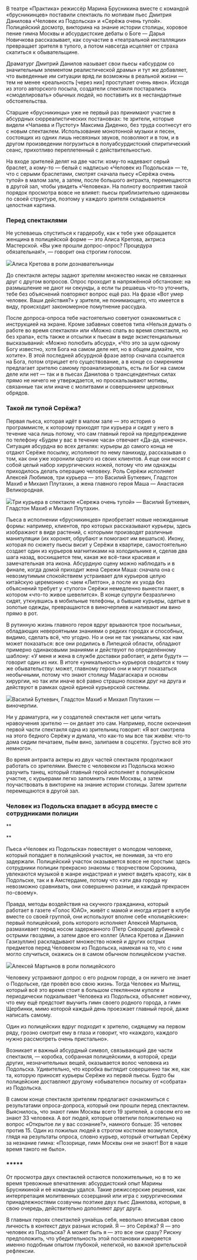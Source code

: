 В театре «Практика» режиссёр Марина Брусникина вместе с командой «брусникинцев» поставили спектакль по мотивам пьес Дмитрия Данилова «Человек из Подольска» и «Серёжа очень тупой». Полицейский досмотр, викторина на знание истории столицы, хоровое пение гимна Москвы и абсурдистские дебаты о Боге — Дарья Новичкова рассказывает, как соучастие в «театральной инсталляции» превращает зрителя в тупого, а потом навсегда исцеляет от страха скатиться к обывательщине. 

Драматург Дмитрий Данилов называет свои пьесы «абсурдом со значительным элементом реалистической драмы» и тут же добавляет, что выведенные им ситуации вряд ли возможны в реальной жизни — тем не менее «реальность [через них] проступает очень явно». Исходя из этого авторского посыла, создатели спектакля постарались «смоделировать» обычных людей, но поставить их в нестандартные обстоятельства. 

Старшие «брусникинцы» уже не первый раз принимают участие в абсурдных сюрреалистических постановках: те зрители, которые видели «Чапаева и Пустоту» Максима Диденко, без труда соотнесут его с новым спектаклем. Использование монотонной музыки и песен, состоящих из одних лишь несвязных звуков, позволяют и в том, и в другом произведении погрузиться в полуабсурдистский спиритический сеанс, прихотливо переплетенный с действительностью.

На входе зрителей делят на две части: кому-то надевают серый браслет, а кому-то — белый с надписью «Человек из Подольска» — те, что с серыми браслетами, смотрят сначала пьесу «Серёжа очень тупой» в малом зале, а затем, после большого антракта, перемещаются в другой зал, чтобы увидеть «Человека». На полноту восприятия такой порядок просмотра вовсе не влияет: пьесы приблизительно одинаковы по своей структуре, поэтому у каждого зрителя складывается целостная картина.   


### **Перед спектаклями**

Не успеваешь спуститься к гардеробу, как к тебе уже обращается женщина в полицейской форме — это Алиса Кретова, актриса Мастерской. «Вы уже прошли допрос-опрос? Процедура обязательная!», — говорит она строгим голосом.

﻿![](https://assets.discours.io/unsafe/900x/production/image/8f82eda0-3c0b-11e9-8b51-e38b611a369c.jpeg)Алиса Кретова в роли дознавательницы

До спектакля актеры задают зрителям множество никак не связанных друг с другом вопросов. Опрос проходит в напряжённой обстановке: на размышление не дают ни секунды, а если ты решаешь что-то уточнить, тебе без объяснений повторяют вопрос ещё раз. На фразе «Вот умер человек. Ваши действия?» у зрителя, не понимающего, что имеется в виду, происходит закономерное помутнение рассудка.

После допроса-опроса тебе настоятельно советуют ознакомиться с инструкцией на экране. Кроме забавных советов типа «Нельзя думать о работе во время спектакля» или «Можно спать во время спектакля, но без храпа», есть также и отсылки к пьесам в виде экзистенциальных высказываний: «Можно полюбить абсурд», «Что это за шум одному Богу известно, хотя Бога на самом деле нет, но в общем думайте, что хотите». В этой последней абсурдной фразе автор сначала ссылается на Бога, потом отрицает его существование, а в конце со смирением предлагает зрителю самому проанализировать, есть ли Бог на самом деле или нет — так и в пьесах Данилова о трансцендентных силах прямо не ничего не утверждается, но проскальзывают мотивы, связанные так или иначе с молитвами и совершением церковных обрядов.

###  **Такой ли тупой Серёжа?**

Первая пьеса, которая идёт в малом зале — это история о программисте, к которому приходят три курьера и сидят у него в течение часа лишь потому, что сам главный герой на предупреждение по телефону «Будем у вас в течение часа» отвечает «Да-да, конечно». Ситуация абсурдна во всех деталях: курьеры до самого конца не отдают Серёже посылку, исполняют по нему панихиду, рассказывая о том, как они уже хоронили одного из своих клиентов. А еще они носят с собой целый набор хирургических ножей, потому что им однажды приходилось делать операцию человеку. Роль Серёжи исполняет Алексей Любимов, три курьера — это Василий Буткевич, Гладстон Махиб и Михаил Плутахин, а жена главного героя Маша — Анастасия Великородная. 

![](https://assets.discours.io/unsafe/900x/production/image/499f2020-3b92-11e9-97e2-fd70b854a534.jpg)Три курьера в спектакле «Сережа очень тупой» — Василий Буткевич, Гладстон Махиб и Михаил Плутахин.

Пьеса в исполнении «брусникинцев» приобретает новые неожиданные формы: например, клиентов, про которых рассказывают курьеры, здесь изображают в виде растений, с которыми производят различные манипуляции (их хоронят, обрубают и помогают им вешаться). Икону, которая по сюжету пьесы висит у Серёжи в квартире, самостоятельно создает один из курьеров магнитиками на холодильнике и, сделав два шага назад, восхищается тем, какая же всё-таки красивая и замечательная эта икона. Абсурдную сцену можно наблюдать и в финале, когда домой приходит жена Сережи Маша: сначала она с невозмутимым спокойствием устраивает для курьеров целую китайскую церемонию с чаем «Липтон», а после их ухода без объяснений требует у «тупого» Серёжи немедленно вынести пакет, в котором «что-то живое шевелится». В конце супруги безразлично сидят, уткнувшись в мобильные телефоны, а бывшие курьеры, одетые в золотые одежды, превращаются в виночерпиев и наливают им вино прямо в рот.

В рутинную жизнь главного героя вдруг врываются трое посыльных, обладающих невероятными знаниями о редких городах и способных, видимо, сделать всё, что угодно. Но и они не так уникальны, как нам может показаться: все они родились в Липецкой области, обладают примерно одинаковыми знаниями и действуют по определённому шаблону: «У меня и жена в службе доставки работает, и дети будут» — говорит один из них. В итоге «уникальность» курьеров сводится к тому же обывательству: может, главному герою они и могут показаться необычными, потому что знают столицу Мадагаскара и основы хирургии, но так или иначе всё равно страшно похожи друг на друга и действуют в рамках одной единой курьерской системы.

![](https://assets.discours.io/unsafe/900x/production/image/1c828cf0-3c0d-11e9-8b51-e38b611a369c.jpg)Василий Буткевич, Гладстон Махиб и Михаил Плутахин — виночерпии.

Ни у драматурга, ни у создателей спектакля нет цели читать нравоучения зрителю — он делает это сам. Например, после окончания первой части спектакля одна из зрительниц говорит: «Я вот смотрела на этого бедного Серёжу и думала, что как-то мы все так живём: что-то дома сидим печатаем, пьём вино, залипаем в соцсетях. Грустно всё это немного».  


Во время антракта актеры из двух частей спектакля продолжают работать со зрителями. Вместе с человеком из Подольска можно разучить танец, который главный герой исполняет в полицейском участке, с курьерами легко запомнить гимн Москвы, а затем поучаствовать в викторине на знание истории столицы. Затем зрители перемещаются в другой зал. 

### **Человек из Подольска впадает в абсурд вместе с сотрудниками полиции**

**

**

Пьеса «Человек из Подольска» повествует о молодом человеке, который попадает в полицейский участок, не понимая, за что его задержали. Полицейский участок оказывается вовсе не простым: здесь сотрудники полиции прекрасно знакомы с творчеством Сорокина, увлекаются музыкой в жанре индастриал и умеют видеть красоту, как в Подольске, так и в Амстердаме, потому что «эти два города ну невозможно сравнивать, они совершенно разные, и каждый прекрасен по-своему». 

Правда, методы воздействия на скучного гражданина, который работает в газете «Голос ЮАО», живёт с мамой и иногда играет в клубе вместе со своей группой, они используют вполне себе «полицейские»: первый полицейский, роль которого исполняет Алексей Мартынов, размахивает перед носом задержанного (Петр Скворцов) дубинкой с острыми гвоздями, а затем двое его коллег (Алиса Кретова и Даниил Газизуллин) раскладывают множество ножей и других острых предметов перед Человеком из Подольска, намекая на то, что с ним могло случиться, окажись он в самом обычном полицейском участке. 

![](https://assets.discours.io/unsafe/900x/production/image/699aba50-3b93-11e9-9f9e-c1f04cdc7df0.jpg)Алексей Мартынов в роли полицейского

Человеку устраивают допрос о его родном городе, а он ничего не знает о Подольске, где провёл всю свою жизнь. Тогда Человек из Мытищ, который всё это время стоит в большом стеклянном куполе и периодически подкалывает Человека из Подольска, объясняет новичку, что ему ещё предстоит выучить гимн своего родного города, а гимн Щербинки, мимо которой каждый день проезжает главный герой, даже написать самому. 

Один из полицейских вдруг подходит к зрителю, сидящему на первом ряду, грозно смотрит ему в глаза и говорит, что «каждого, каждого нужно рассмотреть очень пристально». 

Возникает и важный абсурдный символ, связывающий две части спектакля, — коробка, собранная полицейскими, в которой, среди других, незначительных вещей, оказывается волос человека из Подольска. Удивительно, что коробка выглядит совершенно так же, как та, которую приносят курьеры Серёже из первой пьесы. Будто бы полицейские доставляют другому «обывателю» посылку от «собрата» из Подольска.

В самом конце спектакля зрителям предлагают ознакомиться с результатами опроса-допроса, который они прошли перед спектаклем. Выяснилось, что знают гимн Москвы всего 19 зрителей, а совсем его не знают 33 человека. А вот людей, которые ответили положительно на вопрос «Открытое ли у вас сознание?», намного больше: 35 человек против 15. Один из пожилых людей в строгом костюме возмутился, глядя на результаты опроса, словно курьер, который отчитывал Серёжу за незнание гимна: «Позорище, гимн Москвы они не знают! Вот в наше время такого не было». 

### *****

От просмотра двух спектаклей остаются положительные, но в то же время тревожные впечатления: абсурдистский опыт Марины Брусникиной и её команды удался. Такие режиссерские решения, как интерпретация молитвенных созерцаний или игра с хирургическими принадлежностями созвучны поэтике двух пьес Данилова, которые, в свою очередь, действительно дополняют друг друга. 

В главных героях спектаклей узнаёшь себя, невольно вписывая свою личность в контекст двух разных историй. Я — это Серёжа? Я — это человек из Подольска? А может быть я — это все они сразу? Рискну предположить, что убедительность этой постановки измеряется именно подобным опытом глубокой, нелегкой, но важной зрительской рефлексии. 
